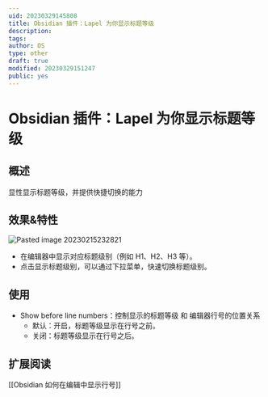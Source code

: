 ```yaml
---
uid: 20230329145808
title: Obsidian 插件：Lapel 为你显示标题等级
description: 
tags: 
author: OS
type: other
draft: true
modified: 20230329151247
public: yes
---
```


# Obsidian 插件：Lapel 为你显示标题等级

## 概述

显性显示标题等级，并提供快捷切换的能力

## 效果&特性

![Pasted image 20230215232821](https://s1.vika.cn/space/2023/03/15/b5fd17b11ffe46f89eeb1e4e8aac7c02)

- 在编辑器中显示对应标题级别（例如 H1、H2、H3 等）。
- 点击显示标题级别，可以通过下拉菜单，快速切换标题级别。

## 使用

- Show before line numbers：控制显示的标题等级 和 编辑器行号的位置关系
	- 默认：开启，标题等级显示在行号之前。
	- 关闭：标题等级显示在行号之后。

## 扩展阅读

[[Obsidian 如何在编辑中显示行号]]